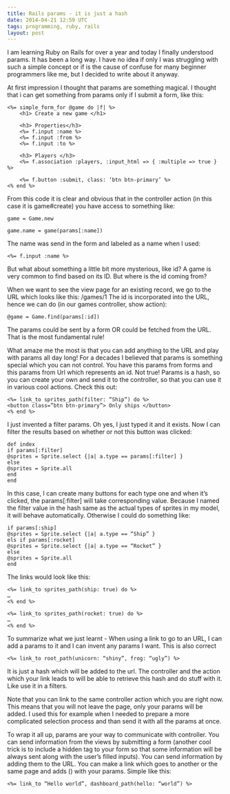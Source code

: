 ```yaml
---
title: Rails params - it is just a hash
date: 2014-04-21 12:59 UTC
tags: programming, ruby, rails
layout: post
---
```


I am learning Ruby on Rails for over a year and today I finally understood params. It has been a long way.
I have no idea if only I was struggling with such a simple concept or if is the cause of confuse for many beginner
programmers like me, but I decided to write about it anyway.

At first impression I thought that params are something magical.
I thought that i can get something from params only if I submit a form, like this:

```
<%= simple_form_for @game do |f| %>
    <h1> Create a new game </h1>

    <h3> Properties</h3>
    <%= f.input :name %>
    <%= f.input :from %>
    <%= f.input :to %>

    <h3> Players </h3>
    <%= f.association :players, :input_html => { :multiple => true } %>

    <%= f.button :submit, class: ‘btn btn-primary’ %>
<% end %>
```

From this code it is clear and obvious that in the controller action (in this case it is game#create)
you have access to something like:

    game = Game.new

    game.name = game(params[:name])

The name was send in the form and labeled as a name when I used:

    <%= f.input :name %>

But what about something a little bit more mysterious, like id? A game is very common to find based on its ID.
But where is the id coming from?

When we want to see the view page for an existing record, we go to the URL which looks like this: /games/1
The id is incorporated into the URL, hence we can do (in our games controller, show action):

    @game = Game.find(params[:id])

The params could be sent by a form OR could be fetched from the URL. That is the most fundamental rule!

What amaze me the most is that you can add anything to the URL and play with params all day long!
For a decades I believed that params is something special which you can not control.
You have this params from forms and this params from Url which represents an id. Not true!
Params is a hash, so you can create your own and send it to the controller, so that you can use it in various cool actions.
Check this out:

    <%= link_to sprites_path(filter: “Ship”) do %>
    <button class=”btn btn-primary”> Only ships </button>
    <% end %>

I just invented a filter params. Oh yes, I just typed it and it exists.
Now I can filter the results based on whether or not this button was clicked:

    def index
    if params[:filter]
    @sprites = Sprite.select {|a| a.type == params[:filter] }
    else
    @sprites = Sprite.all
    end
    end

In this case, I can create many buttons for each type one and when it’s clicked,
the params[:filter] will take corresponding value.
Because I named the filter value in the hash same as the actual types of sprites in my model, it will behave automatically.
Otherwise I could do something like:

    if params[:ship]
    @sprites = Sprite.select {|a| a.type == “Ship” }
    els if params[:rocket]
    @sprites = Sprite.select {|a| a.type == “Rocket” }
    else
    @sprites = Sprite.all
    end

The links would look like this:

    <%= link_to sprites_path(ship: true) do %>
    …
    <% end %>

    <%= link_to sprites_path(rocket: true) do %>
    …
    <% end %>

To summarize what we just learnt - When using a link to go to an URL,
I can add a params to it and I can invent any params I want. This is also correct

    <%= link_to root_path(unicorn: “shiny”, frog: “ugly”) %>

It is just a hash which will be added to the url.
The controller and the action which your link leads to will be able to retrieve this hash and do stuff with it.
Like use it in a filters.

Note that you can link to the same controller action which you are right now.
This means that you will not leave the page, only your params will be added.
I used this for example when I needed to prepare a more complicated selection process and than send it with all the params at once.

To wrap it all up, params are your way to communicate with controller.
You can send information from the views by submitting a form
(another cool trick is to include a hidden tag to your form so that some information
will be always sent along with the user’s filled inputs). You can send information by adding them to the URL.
You can make a link which goes to another or the same page and adds () with your params. Simple like this:

    <%= link_to “Hello world”, dashboard_path(hello: “world”) %>